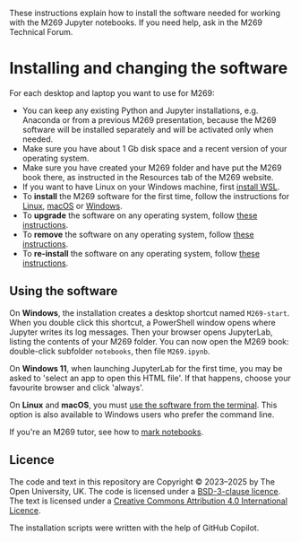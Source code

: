 These instructions explain how to install the software needed
for working with the M269 Jupyter notebooks.
If you need help, ask in the M269 Technical Forum.

# Installing and changing the software

For each desktop and laptop you want to use for M269:

- You can keep any existing Python and Jupyter installations,
  e.g. Anaconda or from a previous M269 presentation, because
  the M269 software will be installed separately and will be activated only when needed.
- Make sure you have about 1 Gb disk space and a recent version of your operating system.
- Make sure you have created your M269 folder and have put the M269 book there,
  as instructed in the Resources tab of the M269 website.
- If you want to have Linux on your Windows machine, first [install WSL](install-wsl.md).
- To **install** the M269 software for the first time, follow the instructions for
  [Linux](install-linux.md), [macOS](install-mac.md) or [Windows](install-windows.md).
- To **upgrade** the software on any operating system, follow [these instructions](upgrade.md).
- To **remove** the software on any operating system, follow [these instructions](uninstall.md).
- To **re-install** the software on any operating system, follow [these instructions](reinstall.md).

## Using the software

On **Windows**, the installation creates a desktop shortcut named `M269-start`.
When you double click this shortcut, a PowerShell window opens where Jupyter writes its log messages.
Then your browser opens JupyterLab, listing the contents of your M269 folder.
You can now open the M269 book: double-click subfolder `notebooks`, then file `M269.ipynb`.

On **Windows 11**, when launching JupyterLab for the first time,
you may be asked to 'select an app to open this HTML file'.
If that happens, choose your favourite browser and click 'always'.

On **Linux** and **macOS**, you must [use the software from the terminal](use.md).
This option is also available to Windows users who prefer the command line.

If you're an M269 tutor, see how to [mark notebooks](mark.md).

## Licence

The code and text in this repository are
Copyright © 2023–2025 by The Open University, UK.
The code is licensed under a
[BSD-3-clause licence](https://github.com/dsa-ou/m269-installer/blob/main/LICENCE).
The text is licensed under a
[Creative Commons Attribution 4.0 International Licence](http://creativecommons.org/licenses/by/4.0).

The installation scripts were written with the help of GitHub Copilot.